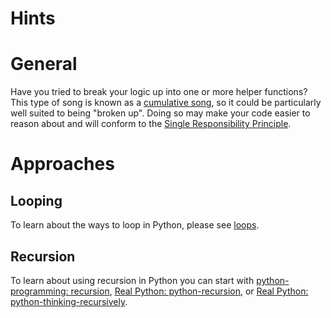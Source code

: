 # Hints

# General

Have you tried to break your logic up into one or more helper functions?
This type of song is known as a [cumulative song][cumulative song], so it could be particularly well suited to being "broken up".
Doing so may make your code easier to reason about and will conform to the [Single Responsibility Principle][Single Responsibility Principle].

# Approaches

## Looping

To learn about the ways to loop in Python, please see [loops](https://exercism.org/tracks/python/concepts/loops).

## Recursion

To learn about using recursion in Python you can start with [python-programming: recursion][python-programming: recursion], [Real Python: python-recursion][Real Python: python-recursion], or [Real Python: python-thinking-recursively][Real Python: python-thinking-recursively].

[Single Responsibility Principle]: https://en.wikipedia.org/wiki/Single-responsibility_principle
[python-programming: recursion]: https://www.programiz.com/python-programming/recursion
[Real Python: python-recursion]: https://realpython.com/python-recursion/
[Real Python: python-thinking-recursively]: https://realpython.com/python-thinking-recursively/
[cumulative song]: https://en.wikipedia.org/wiki/Cumulative_song
